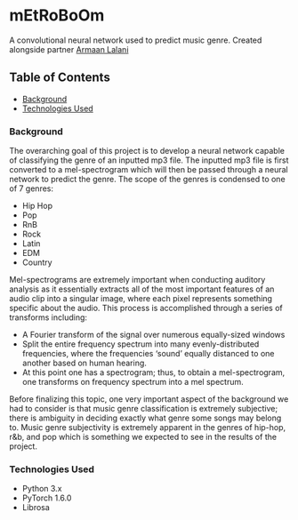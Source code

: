 # mEtRoBoOm
A convolutional neural network used to predict music genre. Created alongside partner [Armaan Lalani](https://github.com/armaanlalani)



## Table of Contents
* [Background](#back)
* [Technologies Used](#tech)
 

<a name="back"></a>
### Background 

The overarching goal of this project is to develop a neural network capable of classifying the genre of an inputted mp3 file. The inputted mp3 file is first converted to a mel-spectrogram which will then be passed through a neural network to predict the genre. The scope of the genres is condensed to one of 7 genres:
  * Hip Hop
  * Pop
  * RnB
  * Rock
  * Latin
  * EDM
  * Country
  
  Mel-spectrograms are extremely important when conducting auditory analysis as it essentially extracts all of the most important features of an audio clip into a singular image, where each pixel represents something specific about the audio. This process is accomplished through a series of transforms including:
  * A Fourier transform of the signal over numerous equally-sized windows
  * Split the entire frequency spectrum into many evenly-distributed frequencies, where the frequencies ‘sound’ equally distanced to one another based on human hearing.
  * At this point one has a spectrogram; thus, to obtain a mel-spectrogram, one transforms on frequency spectrum into a mel spectrum. 

  Before finalizing this topic, one very important aspect of the background we had to consider is that music genre classification is extremely subjective; there is ambiguity in deciding exactly what genre some songs may belong to. Music genre subjectivity is extremely apparent in the genres of hip-hop, r&b, and pop which is something we expected to see in the results of the project.


<a name="tech"></a>
### Technologies Used
  * Python 3.x
  * PyTorch 1.6.0
  * Librosa 

    
